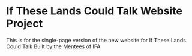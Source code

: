 # If These Lands Could Talk Website Project
This is for the single-page version of the new website for If These Lands Could Talk
Built by the Mentees of IFA
